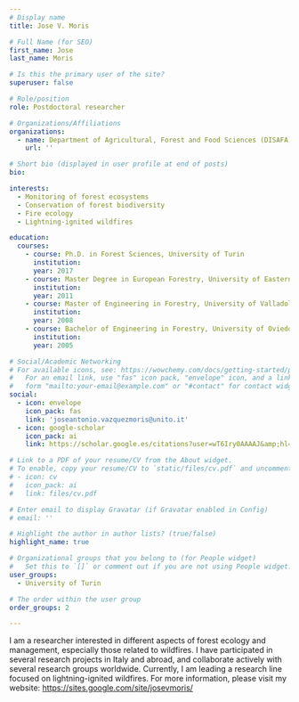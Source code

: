 ```yaml
---
# Display name
title: Jose V. Moris

# Full Name (for SEO)
first_name: Jose
last_name: Moris

# Is this the primary user of the site?
superuser: false

# Role/position
role: Postdoctoral researcher

# Organizations/Affiliations
organizations:
  - name: Department of Agricultural, Forest and Food Sciences (DISAFA), University of Turin, Italy
    url: ''

# Short bio (displayed in user profile at end of posts)
bio: 

interests:
  - Monitoring of forest ecosystems
  - Conservation of forest biodiversity
  - Fire ecology
  - Lightning-ignited wildfires

education:
  courses:
    - course: Ph.D. in Forest Sciences, University of Turin
      institution:
      year: 2017
    - course: Master Degree in European Forestry, University of Eastern Finland & University of Freiburg Germany
      institution:
      year: 2011
    - course: Master of Engineering in Forestry, University of Valladolid, Spain
      institution:
      year: 2008
    - course: Bachelor of Engineering in Forestry, University of Oviedo, Spain
      institution:
      year: 2005

# Social/Academic Networking
# For available icons, see: https://wowchemy.com/docs/getting-started/page-builder/#icons
#   For an email link, use "fas" icon pack, "envelope" icon, and a link in the
#   form "mailto:your-email@example.com" or "#contact" for contact widget.
social:
  - icon: envelope
    icon_pack: fas
    link: 'joseantonio.vazquezmoris@unito.it'
  - icon: google-scholar
    icon_pack: ai
    link: https://scholar.google.es/citations?user=wT6Iry0AAAAJ&amp;hl=en

# Link to a PDF of your resume/CV from the About widget.
# To enable, copy your resume/CV to `static/files/cv.pdf` and uncomment the lines below.
# - icon: cv
#   icon_pack: ai
#   link: files/cv.pdf

# Enter email to display Gravatar (if Gravatar enabled in Config)
# email: ''

# Highlight the author in author lists? (true/false)
highlight_name: true

# Organizational groups that you belong to (for People widget)
#   Set this to `[]` or comment out if you are not using People widget.
user_groups:
  - University of Turin

# The order within the user group
order_groups: 2

---
```


I am a researcher interested in different aspects of forest ecology and management, especially
those related to wildfires. I have participated in several research projects in Italy and abroad,
and collaborate actively with several research groups worldwide. Currently, I am leading a
research line focused on lightning-ignited wildfires. For more information, please visit my
website: https://sites.google.com/site/josevmoris/

